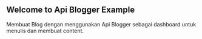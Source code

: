 ## Welcome to Api Blogger Example

Membuat Blog dengan menggunakan Api Blogger sebagai dashboard untuk menulis dan membuat content.
